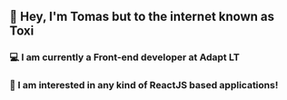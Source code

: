 ## 👋 Hey, I'm Tomas but to the internet known as Toxi

### 💻 I am currently a Front-end developer at Adapt LT

### 📖 I am interested in any kind of ReactJS based applications!

